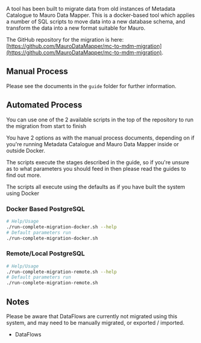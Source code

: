 A tool has been built to migrate data from old instances of Metadata Catalogue to Mauro Data Mapper.  This is a docker-based tool which applies a 
number of SQL scripts to move data into a new database schema, and transform the data into a new format suitable for Mauro.

The GitHub repository for the migration is here: 
[https://github.com/MauroDataMapper/mc-to-mdm-migration](https://github.com/MauroDataMapper/mc-to-mdm-migration).

## Manual Process

Please see the documents in the `guide` folder for further information.

## Automated Process

You can use one of the 2 available scripts in the top of the repository to run the migration from start to finish

You have 2 options as with the manual process documents, depending on if you're running Metadata Catalogue and Mauro Data Mapper inside or
outside Docker.

The scripts execute the stages described in the guide, so if you're unsure as to what parameters you should feed in then please read the guides
to find out more.

The scripts all execute using the defaults as if you have built the system using Docker

### Docker Based PostgreSQL
```bash
# Help/Usage
./run-complete-migration-docker.sh --help
# Default parameters run
./run-complete-migration-docker.sh
```

### Remote/Local PostgreSQL

```bash
# Help/Usage
./run-complete-migration-remote.sh --help
# Default parameters run
./run-complete-migration-remote.sh
```

## Notes

Please be aware that DataFlows are currently not migrated using this system, and may need to be manually migrated, or exported / imported.

* DataFlows

